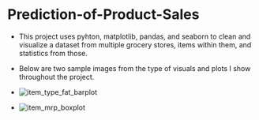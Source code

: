 # Prediction-of-Product-Sales
- This project uses pyhton, matplotlib, pandas, and seaborn to clean and visualize a dataset from multiple grocery stores, items within them, and statistics from those.

- Below are two sample images from the type of visuals and plots I show throughout the project.
- ![item_type_fat_barplot](https://github.com/parkerholds/Prediction-of-Product-Sales/assets/140461361/2b31d106-90d1-4ebf-a126-8c23d4c30f2b)
- ![item_mrp_boxplot](https://github.com/parkerholds/Prediction-of-Product-Sales/assets/140461361/8ceaf7c9-58e0-460d-bf0a-5e3ce3eb47c4)
